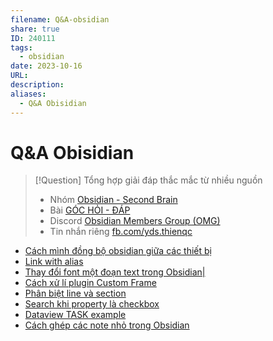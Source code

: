 ```yaml
---
filename: Q&A-obsidian
share: true
ID: 240111
tags:
  - obsidian
date: 2023-10-16
URL: 
description: 
aliases:
  - Q&A Obisidian
---
```


# Q&A Obisidian

> [!Question] Tổng hợp giải đáp thắc mắc từ nhiều nguồn
> - Nhóm [Obsidian - Second Brain](https://www.facebook.com/groups/obsidian.secondbrain)
> - Bài [GÓC HỎI - ĐÁP](https://www.facebook.com/groups/obsidian.secondbrain/posts/601963171804489/)
> - Discord [Obsidian Members Group (OMG)](https://discord.com/channels/686053708261228577/944662832585277511)
> - Tin nhắn riêng [fb.com/yds.thienqc](http://m.me/yds.thienqc)

- [Cách mình đồng bộ obsidian giữa các thiết bị](./cach-minh-dong-bo-obsidian-giua-cac-thiet-bi.md)
- [Link with alias](./obsidian-aliases.md#Link%20with%20alias)
- [Thay đổi font một đoạn text trong Obsidian|](./thay-doi-font-mot-doan-text-trong-obsidian.md)
- [Cách xử lí plugin Custom Frame](./cach-xu-li-plugin-custom-frame-khong-dang-nhap-vao-tai-khoan.md)
- [Phân biệt line và section](./obsidian-search.md#Phân%20biệt%20line%20và%20section)
- [Search khi property là checkbox](./obsidian-search.md#Property%20là%20Checkbox)
- [Dataview TASK example](./dataview-task-example.md)
- [Cách ghép các note nhỏ trong Obsidian](./cach-ghep-cac-note-nho-trong-obsidian.md)